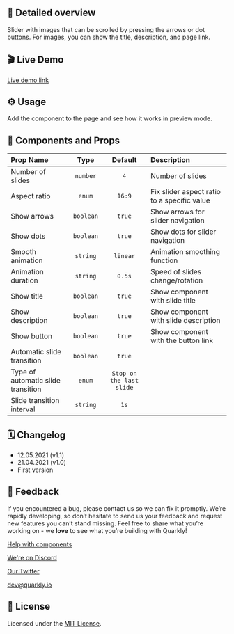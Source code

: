 ## 📖 Detailed overview

Slider with images that can be scrolled by pressing the arrows or dot buttons. For images, you can show the title, description, and page link.

## 🎬 Live Demo

[Live demo link](https://quarkly-catalog.netlify.app/carousel/)

## ⚙️ Usage

Add the component to the page and see how it works in preview mode.

## 🧩 Components and Props

| Prop Name                          |   Type    |         Default          | Description                                 |
| :--------------------------------- | :-------: | :----------------------: | :------------------------------------------ |
| Number of slides                   | `number`  |           `4`            | Number of slides                            |
| Aspect ratio                       |  `enum`   |          `16:9`          | Fix slider aspect ratio to a specific value |
| Show arrows                        | `boolean` |          `true`          | Show arrows for slider navigation           |
| Show dots                          | `boolean` |          `true`          | Show dots for slider navigation             |
| Smooth animation                   | `string`  |         `linear`         | Animation smoothing function                |
| Animation duration                 | `string`  |          `0.5s`          | Speed of slides change/rotation             |
| Show title                         | `boolean` |          `true`          | Show component with slide title             |
| Show description                   | `boolean` |          `true`          | Show component with slide description       |
| Show button                        | `boolean` |          `true`          | Show component with the button link         |
| Automatic slide transition         | `boolean` |          `true`          |                                             |
| Type of automatic slide transition |  `enum`   | `Stop on the last slide` |                                             |
| Slide transition interval          | `string`  |           `1s`           |                                             |

## 🗓 Changelog

-   12.05.2021 (v1.1)
-   21.04.2021 (v1.0)
-   First version

## 📮 Feedback

If you encountered a bug, please contact us so we can fix it promptly. We’re rapidly developing, so don’t hesitate to send us your feedback and request new features you can’t stand missing. Feel free to share what you’re working on - we **love** to see what you’re building with Quarkly!

[Help with components](https://community.quarkly.io/c/requests/11)

[We're on Discord](https://discord.gg/f9KhSMGX)

[Our Twitter](https://twitter.com/quarklyapp)

[dev@quarkly.io](mailto:dev@quarkly.io)

## 📝 License

Licensed under the [MIT License](./LICENSE).
